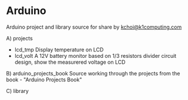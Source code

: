 # Arduino
Arduino project and library source for share
by kchoi@k1computing.com

A) projects
- lcd_tmp
  Display temperature on LCD
- lcd_volt
  A 12V battery monitor based on 1/3 resistors divider circuit design, show the measurered voltage on LCD
  
B) arduino_projects_book
   Source working through the projects from the book - "Arduino Projects Book"

C) library
